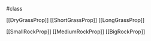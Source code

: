 #class 

[[DryGrassProp]]
[[ShortGrassProp]]
[[LongGrassProp]]

[[SmallRockProp]]
[[MediumRockProp]]
[[BigRockProp]]